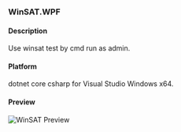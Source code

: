 ### WinSAT.WPF

#### Description

Use winsat test by cmd run as admin.


#### Platform

dotnet core csharp for Visual Studio Windows x64.


#### Preview

![WinSAT Preview](https://raw.githubusercontent.com/Phoebus-Ma/DesktopApp/main/PreviewImages/winsat-test-by-cmd-for-wpf.png)

